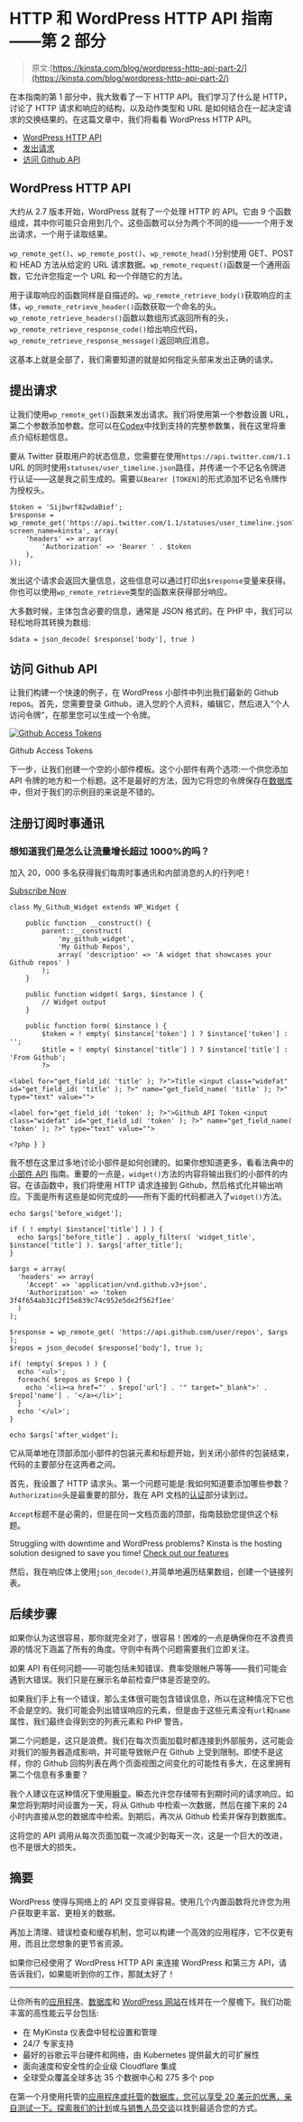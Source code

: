 # HTTP 和 WordPress HTTP API 指南——第 2 部分

> 原文:[https://kinsta.com/blog/wordpress-http-api-part-2/](https://kinsta.com/blog/wordpress-http-api-part-2/)

在本指南的第 1 部分中，我大致看了一下 HTTP API。我们学习了什么是 HTTP，讨论了 HTTP 请求和响应的结构，以及动作类型和 URL 是如何结合在一起决定请求的交换结果的。在这篇文章中，我们将看看 WordPress HTTP API。

*   [WordPress HTTP API](#wordpress-http-api)
*   [发出请求](#making-requests)
*   [访问 Github API](#accessing-github-api)

## WordPress HTTP API

大约从 2.7 版本开始，WordPress 就有了一个处理 HTTP 的 API。它由 9 个函数组成，其中你可能只会用到几个。这些函数可以分为两个不同的组——一个用于发出请求，一个用于读取结果。

`wp_remote_get()`、`wp_remote_post()`、`wp_remote_head()`分别使用 GET、POST 和 HEAD 方法从给定的 URL 请求数据。`wp_remote_request()`函数是一个通用函数，它允许您指定一个 URL 和一个伴随它的方法。

用于读取响应的函数同样是自描述的。`wp_remote_retrieve_body()`获取响应的主体，`wp_remote_retrieve_header()`函数获取一个命名的头。`wp_remote_retrieve_headers()`函数以数组形式返回所有的头，`wp_remote_retrieve_response_code()`给出响应代码，`wp_remote_retrieve_response_message()`返回响应消息。

这基本上就是全部了，我们需要知道的就是如何指定头部来发出正确的请求。
<kinsta-advanced-cta language="en_US" type-int-post="4256" type-int-position="3"></kinsta-advanced-cta>

## 提出请求

让我们使用`wp_remote_get()`函数来发出请求。我们将使用第一个参数设置 URL，第二个参数添加参数。您可以在[Codex](https://codex.wordpress.org/Function_Reference/wp_remote_get)中找到支持的完整参数集，我在这里将重点介绍标题信息。

要从 Twitter 获取用户的状态信息，您需要在使用`https://api.twitter.com/1.1` URL 的同时使用`statuses/user_timeline.json`路径，并传递一个不记名令牌进行认证——这是我之前生成的。需要以`Bearer [TOKEN]`的形式添加不记名令牌作为授权头。

```
$token = 'Sijbwrf82wdaBief'; 
$response = wp_remote_get('https://api.twitter.com/1.1/statuses/user_timeline.json?screen_name=kinsta', array(
    'headers' => array(
        'Authorization' => 'Bearer ' . $token
    ),
));
```

发出这个请求会返回大量信息，这些信息可以通过打印出`$response`变量来获得。你也可以使用`wp_remote_retrieve`类型的函数来获得部分响应。

大多数时候，主体包含必要的信息，通常是 JSON 格式的。在 PHP 中，我们可以轻松地将其转换为数组:

```
$data = json_decode( $response['body'], true ) 
```

## 访问 Github API

让我们构建一个快速的例子，在 WordPress 小部件中列出我们最新的 Github repos。首先，您需要登录 Github，进入您的个人资料，编辑它，然后进入“个人访问令牌”，在那里您可以生成一个令牌。

[![Github Access Tokens](img/3c16604c79a66db7615307b6aa20447a.png)](https://kinsta.com/wp-content/uploads/2015/08/Screen-Shot-2015-08-31-at-14.45.52.png)

Github Access Tokens



下一步，让我们创建一个空的小部件模板。这个小部件有两个选项:一个供您添加 API 令牌的地方和一个标题。这不是最好的方法，因为它将您的令牌保存在[数据库](https://kinsta.com/knowledgebase/wordpress-database/)中，但对于我们的示例目的来说是不错的。

 ## 注册订阅时事通讯



### 想知道我们是怎么让流量增长超过 1000%的吗？

加入 20，000 多名获得我们每周时事通讯和内部消息的人的行列吧！

[Subscribe Now](#newsletter)

```
class My_Github_Widget extends WP_Widget {

	public function __construct() {
		parent::__construct(
			'my_github_widget',
			'My Github Repos',
			array( 'description' => 'A widget that showcases your Github repos' )
		);
	}

	public function widget( $args, $instance ) {
		// Widget output
	}

	public function form( $instance ) {
		$token = ! empty( $instance['token'] ) ? $instance['token'] : '';
		$title = ! empty( $instance['title'] ) ? $instance['title'] : 'From Github';
		?>
```

```
<label for="get_field_id( 'title' ); ?>">Title <input class="widefat" id="get_field_id( 'title' ); ?>" name="get_field_name( 'title' ); ?>" type="text" value="">

<label for="get_field_id( 'token' ); ?>">Github API Token <input class="widefat" id="get_field_id( 'token' ); ?>" name="get_field_name( 'token' ); ?>" type="text" value="">

<?php } }
```

我不想在这里过多地讨论小部件是如何创建的。如果你想知道更多，看看法典中的[小部件 API](https://codex.wordpress.org/Widgets_API) 指南。重要的一点是，`widget()`方法的内容将输出我们的小部件的内容。在该函数中，我们将使用 HTTP 请求连接到 Github，然后格式化并输出响应。下面是所有这些是如何完成的——所有下面的代码都进入了`widget()`方法。

```
echo $args['before_widget']; 

if ( ! empty( $instance['title'] ) ) { 
  echo $args['before_title'] . apply_filters( 'widget_title', $instance['title'] ). $args['after_title']; 
} 

$args = array( 
  'headers' => array( 
    'Accept' => 'application/vnd.github.v3+json', 
    'Authorization' => 'token 3f4f654ab31c2f15e839c74c952e5de2f562f1ee' 
  ) 
); 

$response = wp_remote_get( 'https://api.github.com/user/repos', $args ); 
$repos = json_decode( $response['body'], true ); 

if( !empty( $repos ) ) { 
  echo '<ul>'; 
  foreach( $repos as $repo ) { 
    echo '<li><a href="' . $repo['url'] . '" target="_blank">' . $repo['name'] . '</a></li>'; 
  } 
  echo '</ul>'; 
} 

echo $args['after_widget'];
```

它从简单地在顶部添加小部件的包装元素和标题开始，到关闭小部件的包装结束，代码的主要部分在这两者之间。

首先，我设置了 HTTP 请求头。第一个问题可能是:我如何知道要添加哪些参数？`Authorization`头是最重要的部分，我在 API 文档的[认证](https://developer.github.com/v3/#authentication)部分读到过。

`Accept`标题不是必需的，但是在同一文档页面的顶部，指南鼓励您提供这个标题。

Struggling with downtime and WordPress problems? Kinsta is the hosting solution designed to save you time! [Check out our features](https://kinsta.com/features/)

然后，我在响应体上使用`json_decode()`,并简单地遍历结果数组，创建一个链接列表。
<kinsta-advanced-cta language="en_US" type-int-post="4256" type-int-position="4"></kinsta-advanced-cta>

## 后续步骤

如果你认为这很容易，那你就完全对了，很容易！困难的一点是确保你在不浪费资源的情况下涵盖了所有的角度。守则中有两个问题需要我们立即关注。

如果 API 有任何问题——可能包括未知错误、费率受限帐户等等——我们可能会遇到大错误。我们只是在展示名单前检查尸体是否是空的。

如果我们手上有一个错误，那么主体很可能包含错误信息，所以在这种情况下它也不会是空的。我们可能会列出错误响应的元素，但是由于这些元素没有`url`和`name`属性，我们最终会得到空的列表元素和 PHP 警告。

第二个问题是，这只是浪费。我们在每次页面加载时都连接到外部服务，这可能会对我们的服务器造成影响，并可能导致帐户在 Github 上受到限制。即使不是这样，你的 Github 回购列表在两个页面视图之间变化的可能性有多大，在这里拥有第二个信息有多重要？

我个人建议在这种情况下使用[瞬变](https://codex.wordpress.org/Transients_API)。瞬态允许您存储带有到期时间的请求响应。如果您将到期时间设置为一天，将从 Github 中检索一次数据，然后在接下来的 24 小时内直接从您的数据库中检索。到期后，再次从 Github 检索并保存到数据库。

这将您的 API 调用从每次页面加载一次减少到每天一次，这是一个巨大的改进，也不是很大的损失。
<kinsta-advanced-cta language="en_US" type-int-post="4256" type-int-position="5"></kinsta-advanced-cta>

## 摘要

WordPress 使得与网络上的 API 交互变得容易。使用几个内置函数将允许您为用户获取更丰富、更相关的数据。

再加上清理、错误检查和缓存机制，您可以构建一个高效的应用程序，它不仅更有用，而且比您想象的更节省资源。

如果你已经使用了 WordPress HTTP API 来连接 WordPress 和第三方 API，请告诉我们，如果能听到你的工作，那就太好了！

* * *

让你所有的[应用程序](https://kinsta.com/application-hosting/)、[数据库](https://kinsta.com/database-hosting/)和 [WordPress 网站](https://kinsta.com/wordpress-hosting/)在线并在一个屋檐下。我们功能丰富的高性能云平台包括:

*   在 MyKinsta 仪表盘中轻松设置和管理
*   24/7 专家支持
*   最好的谷歌云平台硬件和网络，由 Kubernetes 提供最大的可扩展性
*   面向速度和安全性的企业级 Cloudflare 集成
*   全球受众覆盖全球多达 35 个数据中心和 275 多个 pop

在第一个月使用托管的[应用程序或托管](https://kinsta.com/application-hosting/)的[数据库，您可以享受 20 美元的优惠，亲自测试一下。探索我们的](https://kinsta.com/database-hosting/)[计划](https://kinsta.com/plans/)或[与销售人员交谈](https://kinsta.com/contact-us/)以找到最适合您的方式。